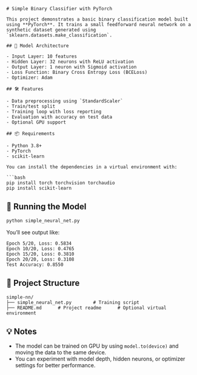 ```
# Simple Binary Classifier with PyTorch

This project demonstrates a basic binary classification model built using **PyTorch**. It trains a small feedforward neural network on a synthetic dataset generated using `sklearn.datasets.make_classification`.

## 🧠 Model Architecture

- Input Layer: 10 features  
- Hidden Layer: 32 neurons with ReLU activation  
- Output Layer: 1 neuron with Sigmoid activation  
- Loss Function: Binary Cross Entropy Loss (BCELoss)  
- Optimizer: Adam

## 🛠 Features

- Data preprocessing using `StandardScaler`
- Train/test split
- Training loop with loss reporting
- Evaluation with accuracy on test data
- Optional GPU support

## 📦 Requirements

- Python 3.8+
- PyTorch
- scikit-learn

You can install the dependencies in a virtual environment with:

```bash
pip install torch torchvision torchaudio
pip install scikit-learn
```

## 🚀 Running the Model

```bash
python simple_neural_net.py
```

You’ll see output like:

```
Epoch 5/20, Loss: 0.5834  
Epoch 10/20, Loss: 0.4765  
Epoch 15/20, Loss: 0.3810  
Epoch 20/20, Loss: 0.3108  
Test Accuracy: 0.8550
```

## 📁 Project Structure

```
simple-nn/
├── simple_neural_net.py        # Training script
├── README.md      # Project readme      # Optional virtual environment
```

## 💡 Notes

- The model can be trained on GPU by using `model.to(device)` and moving the data to the same device.
- You can experiment with model depth, hidden neurons, or optimizer settings for better performance.
```

